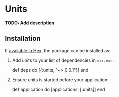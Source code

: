# Units

**TODO: Add description**

## Installation

If [available in Hex](https://hex.pm/docs/publish), the package can be installed as:

  1. Add units to your list of dependencies in `mix.exs`:

        def deps do
          [{:units, "~> 0.0.1"}]
        end

  2. Ensure units is started before your application:

        def application do
          [applications: [:units]]
        end

